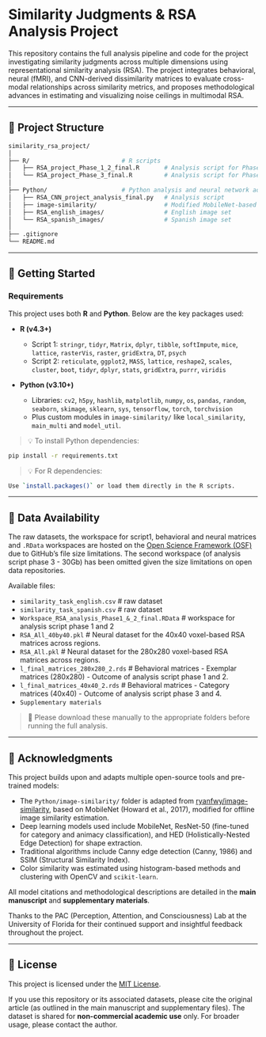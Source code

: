 # Similarity Judgments & RSA Analysis Project

This repository contains the full analysis pipeline and code for the project investigating similarity judgments across multiple dimensions using representational similarity analysis (RSA). The project integrates behavioral, neural (fMRI), and CNN-derived dissimilarity matrices to evaluate cross-modal relationships across similarity metrics, and proposes methodological advances in estimating and visualizing noise ceilings in multimodal RSA.

---

## 📂 Project Structure

```bash
similarity_rsa_project/
│
├── R/                          # R scripts
│   ├── RSA_project_Phase_1_2_final.R       # Analysis script for Phase 1 and 2 (behavioral)
│   └── RSA_project_Phase_3_final.R         # Analysis script for Phase 3 (Bimodal and multimodal)
│
├── Python/                     # Python analysis and neural network adaptation
│   ├── RSA_CNN_project_analysis_final.py   # Analysis script
│   ├── image-similarity/                   # Modified MobileNet-based repo for local image processing
│   ├── RSA_english_images/                 # English image set
│   └── RSA_spanish_images/                 # Spanish image set
│
├── .gitignore
└── README.md
```

---

## 🚀 Getting Started

### Requirements

This project uses both **R** and **Python**. Below are the key packages used:

- **R (v4.3+)**
  - Script 1: `stringr`, `tidyr`, `Matrix`, `dplyr`, `tibble`, `softImpute`, `mice`, `lattice`, `rasterVis`, `raster`, `gridExtra`, `DT`, `psych`
  - Script 2: `reticulate`, `ggplot2`, `MASS`, `lattice`, `reshape2`, `scales`, `cluster`, `boot`, `tidyr`, `dplyr`, `stats`, `gridExtra`, `purrr`, `viridis`

- **Python (v3.10+)**
  - Libraries: `cv2`, `h5py`, `hashlib`, `matplotlib`, `numpy`, `os`, `pandas`, `random`, `seaborn`, `skimage`, `sklearn`, `sys`, `tensorflow`, `torch`, `torchvision`
  - Plus custom modules in `image-similarity/` like `local_similarity`, `main_multi` and `model_util`.

> 💡 To install Python dependencies:
```bash
pip install -r requirements.txt
```

> 💡 For R dependencies:
```bash
Use `install.packages()` or load them directly in the R scripts.
```
---

## 📁 Data Availability

The raw datasets, the workspace for script1, behavioral and neural matrices and `.RData` workspaces are hosted on the [Open Science Framework (OSF)](https://osf.io/fkzuh/) due to GitHub’s file size limitations. The second workspace (of analysis script phase 3 - 30Gb) has been omitted given the size limitations on open data repositories. 

Available files:
- `similarity_task_english.csv`                     # raw dataset
- `similarity_task_spanish.csv`                     # raw dataset
- `Workspace_RSA_analysis_Phase1_&_2_final.RData`   # workspace for analysis script phase 1 and 2
- `RSA_All_40by40.pkl`                              # Neural dataset for the 40x40 voxel-based RSA matrices across regions.
- `RSA_All.pkl`                                     # Neural dataset for the 280x280 voxel-based RSA matrices across regions.
- `l_final_matrices_280x280_2.rds`                  # Behavioral matrices - Exemplar matrices (280x280) - Outcome of analysis script phase 1 and 2.  
- `l_final_matrices_40x40_2.rds`                    # Behavioral matrices - Category matrices (40x40) - Outcome of analysis script phase 3 and 4. 
- `Supplementary materials`                          

> 📌 Please download these manually to the appropriate folders before running the full analysis.

---

## 🙌 Acknowledgments

This project builds upon and adapts multiple open-source tools and pre-trained models:

- The `Python/image-similarity/` folder is adapted from [ryanfwy/image-similarity](https://github.com/ryanfwy/image-similarity), based on MobileNet (Howard et al., 2017), modified for offline image similarity estimation.
- Deep learning models used include MobileNet, ResNet-50 (fine-tuned for category and animacy classification), and HED (Holistically-Nested Edge Detection) for shape extraction.
- Traditional algorithms include Canny edge detection (Canny, 1986) and SSIM (Structural Similarity Index).
- Color similarity was estimated using histogram-based methods and clustering with OpenCV and `scikit-learn`.

All model citations and methodological descriptions are detailed in the **main manuscript** and **supplementary materials**.

Thanks to the PAC (Perception, Attention, and Consciousness) Lab at the University of Florida for their continued support and insightful feedback throughout the project.

---

## 📄 License

This project is licensed under the [MIT License](LICENSE).

If you use this repository or its associated datasets, please cite the original article (as outlined in the main manuscript and supplementary files). The dataset is shared for **non-commercial academic use** only. For broader usage, please contact the author.
